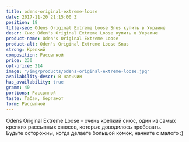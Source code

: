 ```yaml
---
title: odens-original-extreme-loose
date: 2017-11-20 21:15:00 Z
position: 18
title-seo: Odens Original Extreme Loose Snus купить в Украине
descr: Снюс Oden's Original Extreme Loose купить в Украине
product-name: Oden's Original Extreme Loose
product-alt: Oden's Original Extreme Loose Snus
strong: Крепкий
composition: Рассыпной
price: 230
opt-price: 214
image: "/img/products/odens-original-extreme-loose.jpg"
availability-descr: В наличии
has_availability: true
gramm: 40
portions: Рассыпной
taste: Табак, бергамот
form: Рассыпной
---
```


Odens Original Extreme Loose - очень крепкий снюс, один из самых крепких рассыпных снюсов, которые доводилось пробовать.<br>
Будьте осторожны, когда делаете большой комок, начните с малого :)